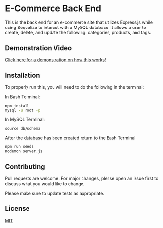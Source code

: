 # E-Commerce Back End

This is the back end for an e-commerce site that utilizes Express.js while using Sequelize to interact with a MySQL database. It allows a user to create, delete, and update the following: categories, products, and tags.

## Demonstration Video

[Click here for a demonstration on how this works!](https://watch.screencastify.com/v/RsrVaT4RFQbGcRh5E9CH)

## Installation

To properly run this, you will need to do the following in the terminal:

In Bash Terminal:

```bash
npm install
mysql -u root -p
```

In MySQL Terminal:

```mysql
source db/schema
```

After the database has been created return to the Bash Terminal:

```bash
npm run seeds
nodemon server.js
```

## Contributing

Pull requests are welcome. For major changes, please open an issue first to discuss what you would like to change.

Please make sure to update tests as appropriate.

## License

[MIT](https://choosealicense.com/licenses/mit/)
